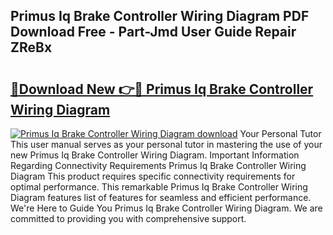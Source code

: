 ## Primus Iq Brake Controller Wiring Diagram PDF Download Free - Part-Jmd User Guide Repair ZReBx

# <h2><a href="http://dfl1xj.blite.top/?on=Primus+Iq+Brake+Controller+Wiring+Diagram">🔗Download New 👉🔴 Primus Iq Brake Controller Wiring Diagram</a></h2>

[![Primus Iq Brake Controller Wiring Diagram download](https://i.imgur.com/lujVjoI.png)](http://dfl1xj.blite.top/?on=Primus+Iq+Brake+Controller+Wiring+Diagram)
Your Personal Tutor This user manual serves as your personal tutor in mastering the use of your new Primus Iq Brake Controller Wiring Diagram. Important Information Regarding Connectivity Requirements Primus Iq Brake Controller Wiring Diagram This product requires specific connectivity requirements for optimal performance. This remarkable Primus Iq Brake Controller Wiring Diagram features list of features for seamless and efficient performance. We're Here to Guide You Primus Iq Brake Controller Wiring Diagram. We are committed to providing you with comprehensive support.
